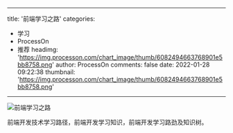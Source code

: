 
---
title: '前端学习之路'
categories: 
 - 学习
 - ProcessOn
 - 推荐
headimg: 'https://img.processon.com/chart_image/thumb/6082494663768901e5bb8758.png'
author: ProcessOn
comments: false
date: 2022-01-28 09:22:38
thumbnail: 'https://img.processon.com/chart_image/thumb/6082494663768901e5bb8758.png'
---

<div>   
<img class="thumb" alt="前端学习之路" src="https://img.processon.com/chart_image/thumb/6082494663768901e5bb8758.png" referrerpolicy="no-referrer">
<p>前端开发技术学习路径，前端开发学习知识，前端开发学习路劲及知识树。</p>  
</div>
            